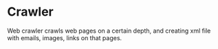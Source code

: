 # Crawler
Web crawler crawls web pages on a certain depth,  and creating xml file with emails, images, links on that pages.
